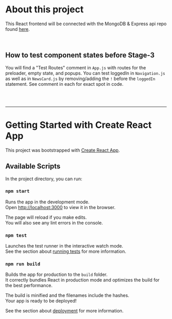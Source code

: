 # About this project

This React frontend will be connected with the MongoDB & Express api repo found [here](https://github.com/hotcheetoqueen/news-explorer-api).

<br />

## How to test component states before Stage-3
You will find a "Test Routes" comment in `App.js` with routes for the preloader, empty state, and popups.
You can test loggedIn in `Navigation.js` as well as in `NewsCard.js` by removing/adding the `!` before the `loggedIn` statement. See comment in each for exact spot in code.

<br />
<br />

-----------------------------------------------------------------------------------

# Getting Started with Create React App

This project was bootstrapped with [Create React App](https://github.com/facebook/create-react-app).

## Available Scripts

In the project directory, you can run:

### `npm start`

Runs the app in the development mode.\
Open [http://localhost:3000](http://localhost:3000) to view it in the browser.

The page will reload if you make edits.\
You will also see any lint errors in the console.

### `npm test`

Launches the test runner in the interactive watch mode.\
See the section about [running tests](https://facebook.github.io/create-react-app/docs/running-tests) for more information.

### `npm run build`

Builds the app for production to the `build` folder.\
It correctly bundles React in production mode and optimizes the build for the best performance.

The build is minified and the filenames include the hashes.\
Your app is ready to be deployed!

See the section about [deployment](https://facebook.github.io/create-react-app/docs/deployment) for more information.